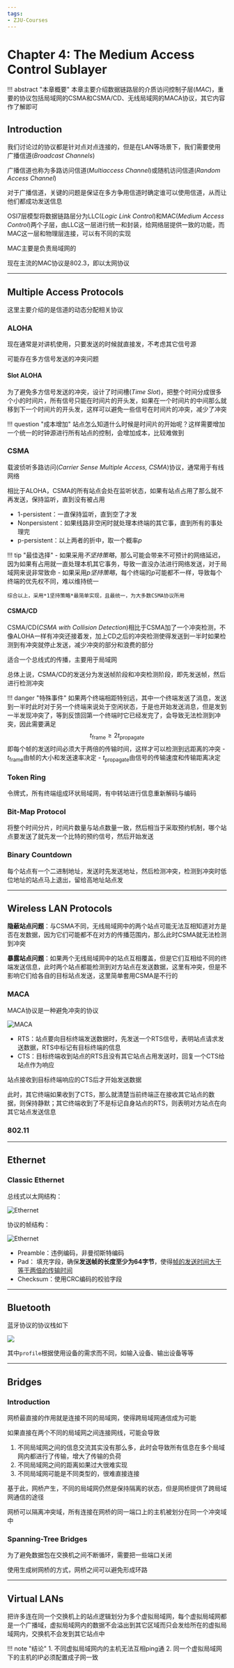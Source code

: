 ```yaml
---
tags:
- ZJU-Courses
---
```


# Chapter 4: The Medium Access Control Sublayer

!!! abstract "本章概要"
    本章主要介绍数据链路层的介质访问控制子层(*MAC*)，重要的协议包括局域网的CSMA和CSMA/CD、无线局域网的MACA协议，其它内容作了解即可

## Introduction

我们讨论过的协议都是针对点对点连接的，但是在LAN等场景下，我们需要使用广播信道(*Broadcast Channels*)

广播信道也称为多路访问信道(*Multiaccess Channel*)或随机访问信道(*Random Access Channel*)

对于广播信道，关键的问题是保证在多方争用信道时确定谁可以使用信道，从而让他们都成功发送信息

OSI7层模型将数据链路层分为LLC(*Logic Link Control*)和MAC(*Medium Access Control*)两个子层，由LLC这一层进行统一和封装，给网络层提供一致的功能，而MAC这一层和物理层连接，可以有不同的实现

MAC主要是负责局域网的

现在主流的MAC协议是802.3，即以太网协议

---

## Multiple Access Protocols

这里主要介绍的是信道的动态分配相关协议

### ALOHA

现在通常是对讲机使用，只要发送的时候就直接发，不考虑其它信号源

可能存在多方信号发送的冲突问题

#### Slot ALOHA

为了避免多方信号发送的冲突，设计了时间槽(*Time Slot*)，把整个时间分成很多个小的时间片，所有信号只能在时间片的开头发，如果在一个时间片的中间那么就移到下一个时间片的开头发，这样可以避免一些信号在时间片的冲突，减少了冲突

!!! question "成本增加"
    站点怎么知道什么时候是时间片的开始呢？这样需要增加一个统一的时钟源进行所有站点的控制，会增加成本，比较难做到

### CSMA

载波侦听多路访问(*Carrier Sense Multiple Access, CSMA*)协议，通常用于有线网络

相比于ALOHA，CSMA的所有站点会处在监听状态，如果有站点占用了那么就不再发送，保持监听，直到没有被占用

- 1-persistent：一直保持监听，直到空了才发
- Nonpersistent：如果线路非空闲时就处理本终端的其它事，直到所有的事处理完
- p-persistent：以上两者的折中，取一个概率$p$

!!! tip "最佳选择"
    - 如果采用*不坚持策略*，那么可能会带来不可预计的网络延迟，因为如果有占用就一直处理本机其它事务，导致一直没办法进行网络发送，对于局域网来说非常致命
    - 如果采用*p坚持策略*，每个终端的$p$可能都不一样，导致每个终端的优先权不同，难以维持统一

    综合以上，采用*1坚持策略*最简单实现，且最统一，为大多数CSMA协议所用

#### CSMA/CD

CSMA/CD(*CSMA with Collision Detection*)相比于CSMA加了一个冲突检测，不像ALOHA一样有冲突还接着发，加上CD之后的冲突检测使得发送到一半时如果检测到有冲突就停止发送，减少冲突的部分和浪费的部分

适合一个总线式的传播，主要用于局域网

总体上说，CSMA/CD的发送分为发送帧阶段和冲突检测阶段，即先发送帧，然后进行检测冲突

!!! danger "特殊事件"
    如果两个终端相距特别远，其中一个终端发送了消息，发送到一半时此时对于另一个终端来说处于空闲状态，于是也开始发送消息，但是发到一半发现冲突了，等到反馈回第一个终端时它已经发完了，会导致无法检测到冲突，因此需要满足
    $$t_{\text{frame}}\geq2t_{\text{propagate}}$$
    即每个帧的发送时间必须大于两倍的传输时间，这样才可以检测到远距离的冲突
    - $t_{\text{frame}}$由帧的大小和发送速率决定
    - $t_{\text{propagate}}$由信号的传输速度和传输距离决定

### Token Ring

令牌式，所有终端组成环状局域网，有中转站进行信息重新解码与编码

### Bit-Map Protocol

将整个时间分片，时间片数量与站点数量一致，然后相当于采取预约机制，哪个站点要发送了就先发一个比特的预约信号，然后开始发送

### Binary Countdown

每个站点有一个二进制地址，发送时先发送地址，然后检测冲突，检测到冲突时低位地址的站点马上退出，留给高地址站点发

---

## Wireless LAN Protocols

**隐蔽站点问题**：与CSMA不同，无线局域网中的两个站点可能无法互相知道对方是否在发数据，因为它们可能都不在对方的传播范围内，那么此时CSMA就无法检测到冲突

**暴露站点问题**：如果两个无线局域网中的站点互相覆盖，但是它们互相给不同的终端发送信息，此时两个站点都能检测到对方站点在发送数据，这里有冲突，但是不影响它们给各自的目标站点发送，这里简单套用CSMA是不行的

### MACA

MACA协议是一种避免冲突的协议

![MACA](assets/MACA.png)

- RTS：站点要向目标终端发送数据时，先发送一个RTS信号，表明站点请求发送数据，RTS中标记有目标终端的信息
- CTS：目标终端收到站点的RTS且没有其它站点占用发送时，回复一个CTS给站点作为响应

站点接收到目标终端响应的CTS后才开始发送数据

此时，其它终端如果收到了CTS，那么就清楚当前终端正在接收其它站点的数据，则保持静默；其它终端收到了不是标记自身站点的RTS，则表明对方站点在向其它站点发送信息

### 802.11

---

## Ethernet

### Classic Ethernet

总线式以太网结构：

![Ethernet](assets/Ethernet-Physical.png)

协议的帧结构：

![Ethernet](assets/Ethernet-Protocol.png)

- Preamble：违例编码，非曼彻斯特编码
- Pad： 填充字段，确保**发送帧的长度至少为$64$字节**，使得[帧的发送时间大于等于两倍的传输时间](Chapter4.md#CSMA/CD)
- Checksum：使用CRC编码的校验字段

---

## Bluetooth

蓝牙协议的协议栈如下

![](assets/Bluetooth.png)

其中`profile`根据使用设备的需求而不同，如输入设备、输出设备等等

---

## Bridges

### Introduction

网桥最直接的作用就是连接不同的局域网，使得跨局域网通信成为可能

如果直接在两个不同的局域网之间连接网线，可能会导致

1. 不同局域网之间的信息交流其实没有那么多，此时会导致所有信息在多个局域网内都进行了传输，增大了传输的负荷
2. 不同局域网之间的距离如果过大很难实现
3. 不同局域网可能是不同类型的，很难直接连接

基于此，网桥产生，不同的局域网仍然是保持隔离的状态，但是网桥提供了跨局域网通信的途径

网桥可以隔离冲突域，所有连接在网桥的同一端口上的主机被划分在同一个冲突域中

### Spanning-Tree Bridges

为了避免数据包在交换机之间不断循环，需要把一些端口关闭

使用生成树网桥的方式，网桥之间可以避免形成环路

---

## Virtual LANs

把许多连在同一个交换机上的站点逻辑划分为多个虚拟局域网，每个虚拟局域网都是一个广播域，虚拟局域网内的数据不会溢出到其它区域而只会发给所在的虚拟局域网内，交换机不会发到其它站点中

!!! note "结论"
    1. 不同虚拟局域网内的主机无法互相ping通
    2. 同一个虚拟局域网下的主机的IP必须配置成子网一致
